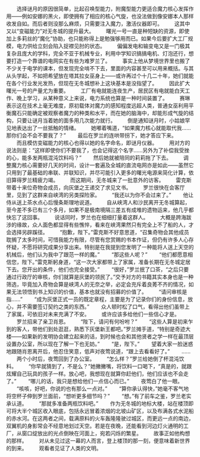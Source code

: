 　　选择谜月的原因很简单，比起召唤型能力，附魔型能力更适合魔力核心发挥作用——例如安娜的黑火，即使拥有了相应的核心气旋，也没法做到像安娜本人那样收发自如。而后者则没那么麻烦，只需要注入魔力，激活仪器即可。
　　这其中又以“变磁能力”对无冬城的提升最大。
　　曙光一号一直是种短缺的资源，即使加上多莉丝的“魔化”协助，也只能称得上是勉强够用而已。如果今后要扩大工厂规模，电力供给立刻会陷入捉襟见肘的状态。
　　偏偏发电和输变电又是一门极其复杂且庞大的学科，完全不亚于机械专业，利用中学知识搞搞电机、灯泡还行，想要打造一个靠谱的电网实在有些为难罗兰了。
　　事实上他从梦境世界里也搬了不少关于电学的课本，但发现完全啃不下去，里面的内容甚至可以用来概括。与其从头学起，不如把希望放在塔其拉女巫身上——或许再过个十几二十年，她们就能在各个行业发光发热，但现在无冬城想补上这块基本是没指望了。
　　因此扩大曙光一号的产量尤为重要。
　　工厂有电就能连夜生产，居民区有电就能白天工作、晚上学习，从某种意义上来说，电力系统也算是一种时间装置了。
　　赛琳表示这在技术上毫无难度，原初载体对魔力的感知程度远超人类，普通女巫利用平衡魔石只能确定被观察者魔力的种类和水平，而在她的脑海中，却能形成气旋的结构，只要让谜月当着她的面多用几次能力就行。
　　倒是通知谜月时，小姑娘罕见地表达出了一丝抵触的情绪。
　　她嘟着嘴道，“如果魔力核心就能取代我……那你们会不会不要我了？”
　　最后在罗兰的连哄带拐下，她才答应下来。
　　而且模仿变磁能力的核心也得以她的名字命名，即谜月仪器。
　　用对方的说法则是：“这样即使你们不要我了，也会记得这个名字……另外为了补偿我受挫的心，能多发两瓶混沌饮料吗？”
　　然后她就被陪同的莉莉拖了下去。
　　调整魔力核心需要好几天的时间，设计一套遍及全城的直流电网亦是如此——虽然它只用到了最基础的串联、并联知识，并尽可能引入更多的曙光电源来简化计算，依旧算得罗兰精疲力竭。
　　而这期间，无冬城来了一批意外的访客。
　　雷克斯带着十来位奇物会成员，向灰堡之王递交了求见文书。
　　罗兰很快在会客厅里，见到了这群来自峡湾的另类探险家。
　　“我还以为你不会过来了。”
　　他让侍从送上茶水点心后慢条斯理地说道。
　　自从峡湾人和沙民离开无冬城算起，至今差不多已有三个多月，如果不是极南境隔三差五有成堆的遗物运来，他几乎都快忘了这回事。
　　说话同时，罗兰也在细细打量着这群人。
　　大概是跨海跋涉的缘故，众人面色都显得有些憔悴，看来在峡湾果然只有完全上不了船的人，才会选择另辟蹊径。
　　“抱歉，陛下。”雷克斯不好意思道，“召集奇物会其他成员耽搁了太多时间，可惜我能力有限，尽管有您赏赐的书本作证，但仍有许多人心存怀疑，不愿将研究成果分享出来。特别是在我提到您发明了一种能将人送上天空的机械后，他们认为我中了跟范一样的魔。”
　　“那这些人呢？”
　　“他们都愿意相信您，陛下。”雷克斯躬身道，“这一次大家都带上了家属，准备长期在无冬城定居下去。您开出的条件，他们也完全接受。”
　　“很好，”罗兰抿了口茶，“之后只要通过行政厅的审核，你们就算是灰堡的领民了。”交予对方的书籍其实本身也是一种筛选，毕竟加入奇物会算是峡湾人的无奈之举，必定会充斥着良莠不齐的情况，如果无法领悟到书上知识的价值，基本也就没有招募的价值了。
　　“请问审核是指……”
　　“成为灰堡正式一员的既定章程，主要是为了记录你们的身份信息，放心，并不需要签订契约之类的东西。”
　　众人顿时松了口气，看得出他们虽带上了家属，可依旧对未来充满了不安。
　　或许应该多给他们一些信心才是。
　　罗兰招来了亲卫肖恩。
　　“陛下，请问有何吩咐？”
　　“这些人算是初来乍到的客人，带他们到处逛逛，熟悉下灰堡新王都吧。”罗兰摊手道，“特别是奇迹大楼——如果新的发明协会建立起来的话，到时候也会和其他贤者之学一样在最顶层设置办公室，所以现在了解一下也无妨。”
　　“是，陛下。”
　　望着大家一脸迷惑地跟随肖恩离开后，他忍住笑意，低声对夜莺说道，“跟上去看看好了。”
　　……
　　两个小时后，夜莺回到了办公室。
　　“怎么样？”罗兰给她倒了杯混沌饮料。
　　“你早就猜到了，不是么？”她撇撇嘴，将饮料一口喝下，“真是的，就跟炫耀自己玩具的孩子一样。放心吧，我想现在就算你赶他们，他们应该也不会走了。”
　　“哪儿的话，我只是想给他们一点信心而已。”
　　夜莺白了他一眼。
　　“咳咳，好吧，你说的也有那么一点对。”
　　“算你承认得快，”她毫不客气地将空杯子伸到罗兰面前，“想听更多细节吗？”
　　“想。”有了前车之鉴，罗兰老实承认道。
　　“那就多准备两瓶饮料吧。”
　　作为无冬城的地标大楼，站在楼顶即可将大半个城区收入眼底，包括永远冒着浓烟的北坡山矿区，以及布满各式水泥船的赤水河。在这两者之间，载满原料的火车轰隆隆驶过城区，而更远一点的南边，双翼机的身影常会不经意地划过天空。若是在夜晚，还能看到河边灯火通明的工厂，从窗口绽放出的光点倒映在河面上，宛若闪烁的繁星。
　　故事正如他构想的那样。
　　对从未见过这一幕的人而言，登上楼顶的那一刻，便意味着新世界的到来。
　　观看者见证了人类的文明。